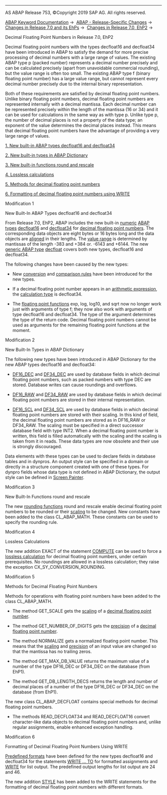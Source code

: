   

* * *

AS ABAP Release 753, ©Copyright 2019 SAP AG. All rights reserved.

[ABAP Keyword Documentation](javascript:call_link\('abenabap.htm'\)) →  [ABAP - Release-Specific Changes](javascript:call_link\('abennews.htm'\)) →  [Changes in Release 7.0 and its EhPs](javascript:call_link\('abennews-70_ehps.htm'\)) →  [Changes in Release 7.0, EhP2](javascript:call_link\('abennews-71.htm'\)) → 

Decimal Floating Point Numbers in Release 7.0, EhP2

Decimal floating point numbers with the types decfloat16 and decfloat34 have been introduced in ABAP to satisfy the demand for more precise processing of decimal numbers with a large range of values. The existing ABAP type p (packed number) represents a decimal number precisely and can be calculated precisely (apart from unavoidable commercial rounding), but the value range is often too small. The existing ABAP type f (binary floating point number) has a large value range, but cannot represent every decimal number precisely due to the internal binary representation.

Both of these requirements are satisfied by decimal floating point numbers. Unlike binary floating point numbers, decimal floating point numbers are represented internally with a decimal mantissa. Each decimal number can be represented precisely within the length of the mantissa (16 or 34) and it can be used for calculations in the same way as with type p. Unlike type p, the number of decimal places is not a property of the data type; an exponent of the value determines the decimal places instead. This means that decimal floating point numbers have the advantage of providing a very large range of values.

[1\. New built-in ABAP types decfloat16 and decfloat34](#!ABAP_MODIFICATION_1@1@)

[2\. New built-in types in ABAP Dictionary](#!ABAP_MODIFICATION_2@2@)

[3\. New built-in functions round and rescale](#!ABAP_MODIFICATION_3@3@)

[4\. Lossless calculations](#!ABAP_MODIFICATION_4@4@)

[5\. Methods for decimal floating point numbers](#!ABAP_MODIFICATION_5@5@)

[6\. Formatting of decimal floating point numbers using WRITE](#!ABAP_MODIFICATION_6@6@)

Modification 1

New Built-In ABAP Types decfloat16 and decfloat34

From Release 7.0, EhP2, ABAP includes the new built-in [numeric](javascript:call_link\('abennumeric_data_type_glosry.htm'\) "Glossary Entry") [ABAP types](javascript:call_link\('abenpredefined_abap_type_glosry.htm'\) "Glossary Entry") [decfloat16](javascript:call_link\('abenbuilt_in_types_complete.htm'\)) and [decfloat34](javascript:call_link\('abenbuilt_in_types_complete.htm'\)) for [decimal floating point numbers](javascript:call_link\('abendecfloat_glosry.htm'\) "Glossary Entry"). The corresponding data objects are eight bytes or 16 bytes long and the data objects are [aligned](javascript:call_link\('abenalignment_glosry.htm'\) "Glossary Entry") in their lengths. The [value range](javascript:call_link\('abenvalue_range_glosry.htm'\) "Glossary Entry") is determined by mantissas of the length -383 and +384 or. -6143 and +6144. The new [generic ABAP type](javascript:call_link\('abengeneric_abap_type_glosry.htm'\) "Glossary Entry") [decfloat](javascript:call_link\('abenbuilt_in_types_generic.htm'\)) covers both new types, decfloat16 and decfloat34.

The following changes have been caused by the new types:

-   New [conversion](javascript:call_link\('abenconversion_type_decfloat.htm'\)) and [comparison rules](javascript:call_link\('abenlogexp_rules_operands.htm'\)) have been introduced for the new types.
    
-   If a decimal floating point number appears in an [arithmetic expression](javascript:call_link\('abenarithmetic_expression_glosry.htm'\) "Glossary Entry"), the [calculation type](javascript:call_link\('abenarith_type.htm'\)) is decfloat34.
    
-   The [floating point functions](javascript:call_link\('abenfloating_point_function_glosry.htm'\) "Glossary Entry") exp, log, log10, and sqrt now no longer work just with arguments of type f; they now also work with arguments of type decfloat16 and decfloat34. The type of the argument determines the type of the return code. Decimal floating point numbers cannot be used as arguments for the remaining floating point functions at the moment.
    

Modification 2

New Built-In Types in ABAP Dictionary

The following new types have been introduced in ABAP Dictionary for the new ABAP types decfloat16 and decfloat34:

-   [DF16\_DEC](javascript:call_link\('abenddic_builtin_types.htm'\)) and [DF34\_DEC](javascript:call_link\('abenddic_builtin_types.htm'\)) are used by database fields in which decimal floating point numbers, such as packed numbers with type DEC are stored. Database writes can cause roundings and overflows.
    
-   [DF16\_RAW](javascript:call_link\('abenddic_builtin_types.htm'\)) and [DF34\_RAW](javascript:call_link\('abenddic_builtin_types.htm'\)) are used by database fields in which decimal floating point numbers are stored in their internal representation.
    
-   [DF16\_SCL](javascript:call_link\('abenddic_builtin_types.htm'\)) and [DF34\_SCL](javascript:call_link\('abenddic_builtin_types.htm'\)) are used by database fields in which decimal floating point numbers are stored with their scaling. In this kind of field, the decimal floating point numbers are stored as in DF16\_RAW or DF34\_RAW. The scaling must be specified in a direct successor database field with type INT2. When a decimal floating point number is written, this field is filled automatically with the scaling and the scaling is taken from it in reads. These data types are now obsolete and their use is strongly discouraged.
    

Data elements with these types can be used to declare fields in database tables and in dynpros. An output style can be specified in a domain or directly in a structure component created with one of these types. For dynpro fields whose data type is not defined in ABAP Dictionary, the output style can be defined in [Screen Painter](javascript:call_link\('abenscreen_painter_glosry.htm'\) "Glossary Entry").

Modification 3

New Built-In Functions round and rescale

The new [rounding functions](javascript:call_link\('abenrounding_function_glosry.htm'\) "Glossary Entry") round and rescale enable decimal floating point numbers to be rounded or their [scaling](javascript:call_link\('abenscale_glosry.htm'\) "Glossary Entry") to be changed. New constants have been added to the class CL\_ABAP\_MATH. These constants can be used to specify the rounding rule.

Modification 4

Lossless Calculations

The new addition EXACT of the statement [COMPUTE](javascript:call_link\('abapcompute.htm'\)) can be used to force a [lossless calculation](javascript:call_link\('abenlossless_calculation_glosry.htm'\) "Glossary Entry") for decimal floating point numbers, under certain prerequisites. No roundings are allowed in a lossless calculation; they raise the exception CX\_SY\_CONVERSION\_ROUNDING.

Modification 5

Methods for Decimal Floating Point Numbers

Methods for operations with floating point numbers have been added to the class CL\_ABAP\_MATH.

-   The method GET\_SCALE gets the [scaling](javascript:call_link\('abenscale_glosry.htm'\) "Glossary Entry") of a [decimal floating point number](javascript:call_link\('abendecfloat_glosry.htm'\) "Glossary Entry").
    
-   The method GET\_NUMBER\_OF\_DIGITS gets the [precision](javascript:call_link\('abenprecision_glosry.htm'\) "Glossary Entry") of a [decimal floating point number](javascript:call_link\('abendecfloat_glosry.htm'\) "Glossary Entry").
    
-   The method NORMALIZE gets a normalized floating point number. This means that the [scaling](javascript:call_link\('abenscale_glosry.htm'\) "Glossary Entry") and [precision](javascript:call_link\('abenprecision_glosry.htm'\) "Glossary Entry") of an input value are changed so that the mantissa has no trailing zeros.
    
-   The method GET\_MAX\_DB\_VALUE returns the maximum value of a number of the type DF16\_DEC or DF34\_DEC on the database (from EhP1).
    
-   The method GET\_DB\_LENGTH\_DECS returns the length and number of decimal places of a number of the type DF16\_DEC or DF34\_DEC on the database (from EhP1).
    

The new class CL\_ABAP\_DECFLOAT contains special methods for decimal floating point numbers.

-   The methods READ\_DECFLOAT34 and READ\_DECFLOAT16 convert character-like data objects to decimal floating point numbers and, unlike regular assignments, enable enhanced exception handling.
    

Modification 6

Formatting of Decimal Floating Point Numbers Using WRITE

[Predefined formats](javascript:call_link\('abenwrite_formats.htm'\)) have been defined for the new types decfloat16 and decfloat34 for the statements [WRITE ... TO](javascript:call_link\('abapwrite_to.htm'\)) for formatted assignments and [WRITE](javascript:call_link\('abapwrite-.htm'\)) for list output. The predefined output lengths for list output are 24 and 46.

The new addition [STYLE](javascript:call_link\('abapwrite_to_options.htm'\)) has been added to the WRITE statements for the formatting of decimal floating point numbers with different formats.
